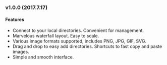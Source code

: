 ### v1.0.0 (2017.7.17)

#### Features
- Connect to your local directories. Convenient for management.
- Marvelous waterfall layout. Easy to scale.
- Various image formats supported, includes PNG, JPG, GIF, SVG.
- Drag and drop to easy add directories. Shortcuts to fast copy and paste images.
- Simple and smooth interface. 
